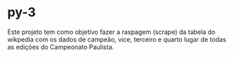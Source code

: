 # py-3

Este projeto tem como objetivo fazer a raspagem (scrape) da tabela do wikpedia com os dados de campeão, vice, terceiro e quarto lugar de todas as edições do Campeonato Paulista.
